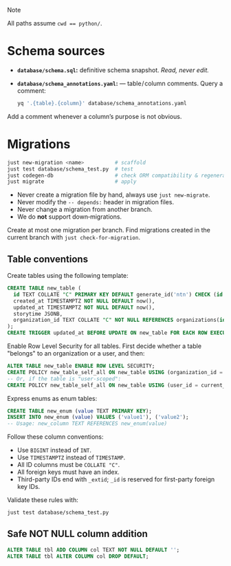 > [!NOTE]
> All paths assume `cwd == python/`.

# Schema sources

- **`database/schema.sql`:** definitive schema snapshot. *Read, never edit.*
- **`database/schema_annotations.yaml`:** — table / column comments. Query a comment:

  ```bash
  yq '.{table}.{column}' database/schema_annotations.yaml
  ```

Add a comment whenever a column’s purpose is not obvious.

# Migrations

```bash
just new-migration <name>          # scaffold
just test database/schema_test.py  # test
just codegen-db                    # check ORM compatibility & regenerate schema.sql
just migrate                       # apply
```

- Never create a migration file by hand, always use `just new-migrate`.
- Never modify the `-- depends:` header in migration files.
- Never change a migration from another branch.
- We do **not** support down‑migrations.

Create at most one migration per branch. Find migrations created in the current branch with `just check-for-migration`.

## Table conventions

Create tables using the following template:

```sql
CREATE TABLE new_table (
  id TEXT COLLATE "C" PRIMARY KEY DEFAULT generate_id('ntn') CHECK (id LIKE 'ntn_%'), -- ntn = 2–3 lowercase letter prefix
  created_at TIMESTAMPTZ NOT NULL DEFAULT now(),
  updated_at TIMESTAMPTZ NOT NULL DEFAULT now(),
  storytime JSONB,
  organization_id TEXT COLLATE "C" NOT NULL REFERENCES organizations(id) -- Scope data to organizations.
);
CREATE TRIGGER updated_at BEFORE UPDATE ON new_table FOR EACH ROW EXECUTE PROCEDURE updated_at();
```

Enable Row Level Security for all tables. First decide whether a table "belongs" to an organization or a user, and then:

```sql
ALTER TABLE new_table ENABLE ROW LEVEL SECURITY;
CREATE POLICY new_table_self_all ON new_table USING (organization_id = current_organization_id());
-- Or, if the table is "user-scoped":
CREATE POLICY new_table_self_all ON new_table USING (user_id = current_user_id());
```

Express enums as enum tables:

```sql
CREATE TABLE new_enum (value TEXT PRIMARY KEY);
INSERT INTO new_enum (value) VALUES ('value1'), ('value2');
-- Usage: new_column TEXT REFERENCES new_enum(value)
```

Follow these column conventions:

- Use `BIGINT` instead of `INT`.
- Use `TIMESTAMPTZ` instead of `TIMESTAMP`.
- All ID columns must be `COLLATE "C"`.
- All foreign keys must have an index.
- Third-party IDs end with `_extid`; `_id` is reserved for first-party foreign key IDs.

Validate these rules with:

```bash
just test database/schema_test.py
```

## Safe NOT NULL column addition

```sql
ALTER TABLE tbl ADD COLUMN col TEXT NOT NULL DEFAULT '';
ALTER TABLE tbl ALTER COLUMN col DROP DEFAULT;
```
